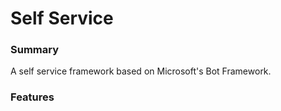 # Self Service

### Summary

A self service framework based on Microsoft's Bot Framework. 


### Features

